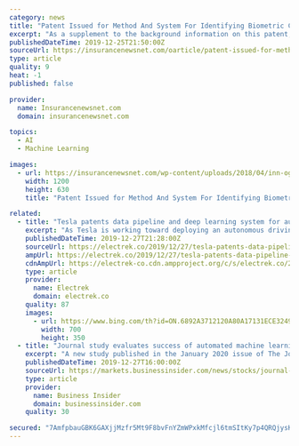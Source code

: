 ```yaml
---
category: news
title: "Patent Issued for Method And System For Identifying Biometric Characteristics Using Machine Learning Techniques (USPTO 10,503,970)"
excerpt: "As a supplement to the background information on this patent, NewsRx correspondents also obtained the inventors’ summary information for this patent: “To efficiently and accurately predict a user’s health status and corresponding longevity metric, a biometric characteristic system may be trained using various machine learning techniques ..."
publishedDateTime: 2019-12-25T21:50:00Z
sourceUrl: https://insurancenewsnet.com/oarticle/patent-issued-for-method-and-system-for-identifying-biometric-characteristics-using-machine-learning-techniques-uspto-10503970
type: article
quality: 9
heat: -1
published: false

provider:
  name: Insurancenewsnet.com
  domain: insurancenewsnet.com

topics:
  - AI
  - Machine Learning

images:
  - url: https://insurancenewsnet.com/wp-content/uploads/2018/04/inn-og-default.jpg
    width: 1200
    height: 630
    title: "Patent Issued for Method And System For Identifying Biometric Characteristics Using Machine Learning Techniques (USPTO 10,503,970)"

related:
  - title: "Tesla patents data pipeline and deep learning system for autonomous driving"
    excerpt: "As Tesla is working toward deploying an autonomous driving system as soon as next year, the automaker is patenting a data pipeline and deep learning system that could help them develop it faster. The system has been revealed in a new patent application by Tesla called ‘Data Pipeline and Deep Learning System for Autonomous Driving’."
    publishedDateTime: 2019-12-27T21:28:00Z
    sourceUrl: https://electrek.co/2019/12/27/tesla-patents-data-pipeline-deep-learning-autonomous-driving/
    ampUrl: https://electrek.co/2019/12/27/tesla-patents-data-pipeline-deep-learning-autonomous-driving/amp/
    cdnAmpUrl: https://electrek-co.cdn.ampproject.org/c/s/electrek.co/2019/12/27/tesla-patents-data-pipeline-deep-learning-autonomous-driving/amp/
    type: article
    provider:
      name: Electrek
      domain: electrek.co
    quality: 87
    images:
      - url: https://www.bing.com/th?id=ON.6892A3712120A80A17131ECE3249BB69
        width: 700
        height: 350
  - title: "Journal study evaluates success of automated machine learning system to prevent medication prescribing errors"
    excerpt: "A new study published in the January 2020 issue of The Joint Commission Journal on Quality and Patient Safety used retrospective data to evaluate the ability of a machine learning system – a platform that applies and automates advanced machine learning algorithms – to identify and prevent medication prescribing errors not previously ..."
    publishedDateTime: 2019-12-27T16:00:00Z
    sourceUrl: https://markets.businessinsider.com/news/stocks/journal-study-evaluates-success-of-automated-machine-learning-system-to-prevent-medication-prescribing-errors-1028786454
    type: article
    provider:
      name: Business Insider
      domain: businessinsider.com
    quality: 30

secured: "7AmfpbauGBK6GAXjjMzfr5Mt9F8bvFnYZmWPxkMfcjl6tmSItKy7p4QRQjysKBZ6CnFHFahpR/Rl5JE4r6kD/B3rZLoYqv2cKURoQmGZVAMwyiCzKwD0sotH7+J5v/M3meBWDZt8zaLorg48yt1n2p1L/aKYNHBj7ZnjKiPFRfGM7BJFdujZmIy2yEnAMIcnt7+Z3tRQgzmu9Jc82K4tzEmeejN1OnTRgay85/r7AlAbNgQfbhwcOTo4ZdZ0vhpbcabVix07Z/7i4Kd+eDPaNg==;xbQRBV6xgG1b2aQG3CMSAQ=="
---
```


